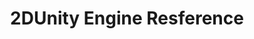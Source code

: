 ---
status: true
title: 2DUnity Engine Resference
client: Self
publishDate: 2020-03-04 00:00:00
img: https://images.unsplash.com/photo-1603994236406-bf7f71dc361e?fit=crop&w=1400&h=700&q=75
description: 2DUnity Reference
tags:
- unity
- unity-webgl
- gaming
- 2d
- 2dunity
id: 2dunity
loaderUrl: https://2dunity.kbve.com/Build/WebGL.loader.js
dataUrl: https://2dunity.kbve.com/Build/WebGL.data
frameworkUrl: https://2dunity.kbve.com/Build/WebGL.framework.js
codeUrl: https://2dunity.kbve.com/Build/WebGL.wasm
old_dataUrl: https://2dunity.kbve.com/Build/WebGL.data.unityweb
---